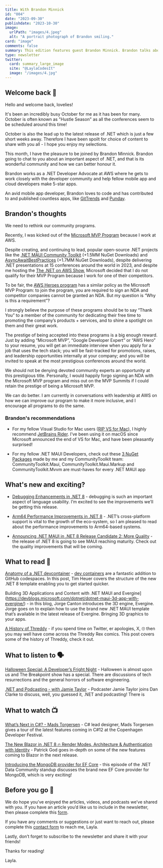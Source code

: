 ```yaml
---
title: With Brandon Minnick
id: "004"
date: "2023-09-30"
publishdate: "2023-10-30"
image: 
  urlPath: "images/4.jpeg"
  alt: "A portrait photograph of Brandon smiling."
card: "image"
comments: false
summary: This edition features guest Brandon Minnick. Brandon talks about how we should do better as a community. Includes suggestions for the latest blogs to read, podcasts to listen to and videos to watch.
type: newsletter
twitter:
  card: summary_large_image
  site: "@LaylaCodesIt"
  image: "/images/4.jpg" 
---
```


## Welcome back 👋

Hello and welcome back, lovelies! 


It's been an incredibly busy October for me as it has been for many. October is often known as "Hustle Season" as all the conferences seem to be scheduled around this time!


October is also the lead up to the latest release of .NET which is just a few short weeks away. Therefore I have been spoilt for choice of content to share with you all - I hope you enjoy my selections.

This month, I have the pleasure to be joined by Brandon Minnick. Brandon going to chat to you about an important aspect of .NET, and that is its wonderful community and how we can better honour it.

Brandon works as a .NET Developer Advocate at AWS where he gets to work closely with the developer community and help fellow mobile app and cloud developers make 5-star apps.

An avid mobile app developer, Brandon loves to code and has contributed to and published countless apps, like [GitTrends](http://gittrends.com/) and [Punday](http://mondaypunday.com/app).

## Brandon's thoughts

We need to rethink our community programs.

Recently, I was kicked out of the [Microsoft MVP Program](https://twitter.com/TheCodeTraveler/status/1707482832220914072) because I work at AWS. 

Despite creating, and continuing to lead, popular open-source .NET projects like the [.NET MAUI Community Toolkit](https://github.com/CommunityToolkit/Maui) (+1.5MM NuGet Downloads) and [AsyncAwaitBestPractices](https://github.com/brminnick/AsyncAwaitBestPractices) (+1.7MM NuGet Downloads), despite delivering .NET presentations at 15 conferences around the world in 2023, and despite me hosting the [The .NET on AWS Show](https://www.art19.com/shows/net-on-aws/episodes/b2ad89e7-ecfa-458e-b132-1e7a80611f3d), Microsoft decided that I do not qualify for their MVP Program because I work for one of their competitors.

To be fair, the [AWS Heroes program](https://aws.amazon.com/developer/community/heroes/) has a similar policy as the Microsoft MVP Program: to join the program, you are required to sign an NDA and competitor companies cannot be granted an NDA. But my question is “Why is this a requirement”? 

I strongly believe the purpose of these programs should be to say “Thank You” to a member of the community for dedicating their free time to promoting the company’s products + services, and to shine a spotlight on them and their great work.

The prestige of being accepted into these programs is a big enough reward. Just by adding “Microsoft MVP”, “Google Developer Expert” or “AWS Hero” to your resume, you will get an immediate interview when you apply for a job that uses the tech stack; you will be fast-tracked for promotions, raises, and leadership opportunities internally at your company; and you will be invited to speak at the most prestigious conferences around the world. 

We should not be denying devoted community experts an opportunity at this prestigious title. Personally, I would happily forgo signing an NDA with the Microsoft MVP program and miss out on the MVP Summits if I could retain the prestige of being a Microsoft MVP.

We can do better. I am currently in conversations with leadership at AWS on how we can improve our program to make it more inclusive, and I encourage all programs to do the same.

### Brandon's recommendations

- For my fellow Visual Studio for Mac users ([RIP VS for Mac](https://devblogs.microsoft.com/visualstudio/visual-studio-for-mac-retirement-announcement/)), I highly recommend [JetBrains Rider](https://www.jetbrains.com/rider/). I’ve been using it on macOS since Microsoft announced the end of VS for Mac, and have been pleasantly surprised! 

- For my fellow .NET MAUI Developers, check out these [3 NuGet Packages](https://codetraveler.io/community-toolkit/) made by me and my CommunityToolkit team: CommunityToolkit.Maui, CommunityToolkit.Maui.Markup and CommunityToolkit.Mvvm are must-haves for every .NET MAUI app

## What's new and exciting?

- [Debugging Enhancements in .NET 8](https://devblogs.microsoft.com/dotnet/debugging-enhancements-in-dotnet-8/) - debugging is such an important aspect of language usability. I’m excited to see the improvements we’ll be getting this release.

- [Arm64 Performance Improvements in .NET 8](https://devblogs.microsoft.com/dotnet/this-arm64-performance-in-dotnet-8/?utm_source=csharpdigest&utm_medium&utm_campaign=1719) - .NET’s cross-platform support is vital to the growth of the eco-system, so I am pleased to read about the performance improvements to Arm64-based systems.

- [Announcing .NET MAUI in .NET 8 Release Candidate 2: More Quality](https://devblogs.microsoft.com/dotnet/announcing-dotnet-maui-in-dotnet-8-rc-2/) - the release of .NET 8 is going to see MAUI reaching maturity. Check out the quality improvements that will be coming.

## What to read 📖

[Anatomy of a .NET devcontainer](https://timheuer.com/blog/anatomy-of-a-dotnet-devcontainer/) - [dev containers](https://docs.github.com/en/codespaces/setting-up-your-project-for-codespaces/adding-a-dev-container-configuration/introduction-to-dev-containers[]) are a fantastic addition to GitHub codespaces. In this post, Tim Heuer covers the structure of the new .NET 8 template enabling you to get started quicker.

Building 3D Applications and Content with .NET MAUI and Evergine](https://devblogs.microsoft.com/dotnet/dotnet-maui-3d-app-with-evergine/) - in this blog, Jorge Canton introduces the 3D engine, Evergine. Jorge goes on to explain how to use the brand new .NET MAUI template that’s available in the latest release of Evergine. Bringing 3D graphics to your apps.

[A History of Threddy](https://threddyrex.com/posts/history/) - if you spend time on Twitter, er apologies, X, 🙄 then you may well have come across the Threddy Rex comics. This post covers some of the history of Threddy, check it out.

## What to listen to 🗣

[Halloween Special: A Developer’s Fright Night](https://www.breakpoint.show/podcast/episode-007/) - Halloween is almost upon us and The Breakpoint show has a special. There are discussions of tech resurrections and the general horrors of software engineering.

[.NET and Podcasting - with Jamie Taylor](https://unhandledexceptionpodcast.com/posts/0057-jamietaylor/) - Podcaster Jamie Taylor joins Dan Clarke to discuss, well, you guessed it, .NET and podcasting! There is

## What to watch 📺

[What’s Next in C#? - Mads Torgersen](https://youtu.be/gGzfAJwoH5A?si=uoOhe2R-v8bN0Xtk) - C# lead designer, Mads Torgersen gives a tour of the latest features coming in C#12 at the Copenhagen Developer Festival.

[The New Blazor in .NET 8 🔥 Render Modes, Architecture & Authentication with Identity](https://youtu.be/NKcyzsWmURA?si=movdzw-DiGULYT3x) - Patrick God goes in-depth on some of the new features coming to Blazor in the next release.

[Introducing the MongoDB provider for EF Core](https://www.youtube.com/live/Zat-ferrjro?si=Hzuv-w3Sci0nrZNi) - this episode of the .NET Data Community standup discusses the brand new EF Core provider for MongoDB, which is very exciting!

## Before you go 👋

We do hope you’ve enjoyed the articles, videos, and podcasts we’ve shared with you. If you have an article you’d like us to include in the newsletter, then please complete this [form](https://forms.gle/WJM3F7STnSiVdysy5).

If you have any comments or suggestions or just want to reach out, please complete this [contact form](https://forms.gle/TNMj6mMtUxDFXP8v6) to reach me, Layla.

Lastly, don’t forget to subscribe to the newsletter and share it with your friends!

Thanks for reading!

Layla.